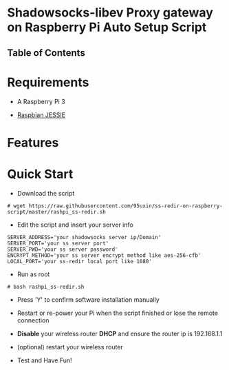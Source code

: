 # Shadowsocks-libev Proxy gateway on Raspberry Pi Auto Setup Script

## Table of Contents

# Requirements

* A Raspberry Pi 3

* [Raspbian JESSIE](https://www.raspberrypi.org/downloads/raspbian/)

# Features

# Quick Start

* Download the script

```
# wget https://raw.githubusercontent.com/95uxin/ss-redir-on-raspberry-script/master/rashpi_ss-redir.sh
```

* Edit the script and insert your server info

```
SERVER_ADDRESS='your shadowsocks server ip/Domain'
SERVER_PORT='your ss server port'
SERVER_PWD='your ss server password'
ENCRYPT_METHOD='your ss server encrypt method like aes-256-cfb'
LOCAL_PORT='your ss-redir local port like 1080'
```

* Run as root
```
# bash rashpi_ss-redir.sh
```

* Press 'Y' to confirm software installation manually

* Restart or re-power your Pi when the script finished or lose the remote connection

* **Disable** your wireless router **DHCP** and ensure the router ip is 192.168.1.1

* (optional) restart your wireless router

* Test and Have Fun!

